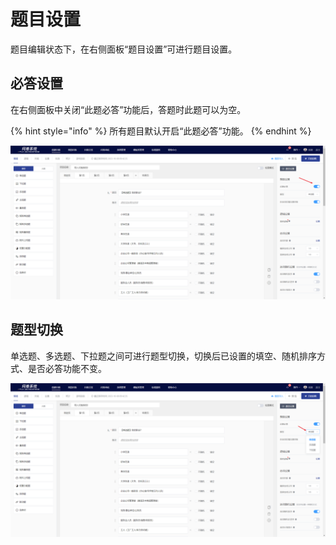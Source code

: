 # 题目设置

题目编辑状态下，在右侧面板“题目设置”可进行题目设置。

## 必答设置

在右侧面板中关闭“此题必答”功能后，答题时此题可以为空。

{% hint style="info" %}
所有题目默认开启“此题必答”功能。
{% endhint %}

![“此题必答”功能](../../../.gitbook/assets/Snipaste_2023-10-08_10-19-37.png)

## 题型切换

单选题、多选题、下拉题之间可进行题型切换，切换后已设置的填空、随机排序方式、是否必答功能不变。

![题型切换](../../../.gitbook/assets/Snipaste_2023-10-08_10-20-35.png)
